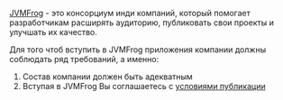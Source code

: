 [JVMFrog](https://github.com/JVMFrog) - это консорциум инди компаний, который помогает разработчикам расширять аудиторию, публиковать свои проекты и улучшать их качество. 

Для того чтоб вступить в JVMFrog приложения компании должны соблюдать ряд требований, а именно:

1. Состав компании должен быть адекватным
2. Вступая в JVMFrog Вы соглашаетесь с [условиями публикации](terms-of-publication.md)
